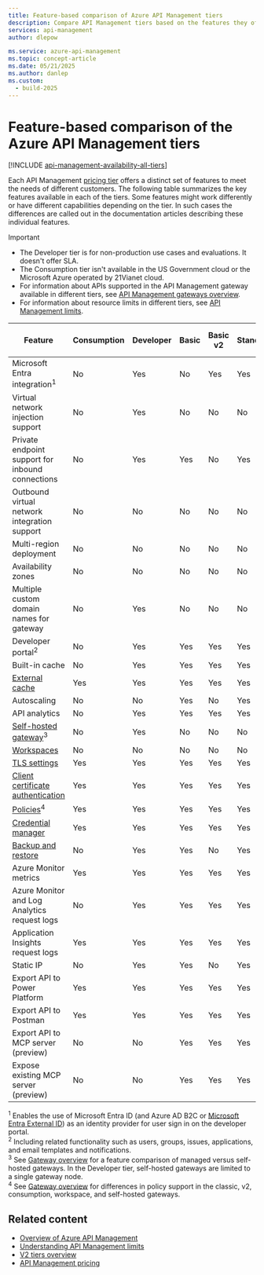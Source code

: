 ```yaml
---
title: Feature-based comparison of Azure API Management tiers
description: Compare API Management tiers based on the features they offer. See a table that summarizes the key features available in each pricing tier.
services: api-management
author: dlepow

ms.service: azure-api-management
ms.topic: concept-article
ms.date: 05/21/2025
ms.author: danlep
ms.custom:
  - build-2025
---
```


# Feature-based comparison of the Azure API Management tiers

[!INCLUDE [api-management-availability-all-tiers](../../includes/api-management-availability-all-tiers.md)]

Each API Management [pricing tier](api-management-key-concepts.md#api-management-tiers) offers a distinct set of features to meet the needs of different customers. The following table summarizes the key features available in each of the tiers. Some features might work differently or have different capabilities depending on the tier. In such cases the differences are called out in the documentation articles describing these individual features.

> [!IMPORTANT]
> * The Developer tier is for non-production use cases and evaluations. It doesn't offer SLA.
> * The Consumption tier isn't available in the US Government cloud or the Microsoft Azure operated by 21Vianet cloud. 
> * For information about APIs supported in the API Management gateway available in different tiers, see [API Management gateways overview](api-management-gateways-overview.md#backend-apis).
> * For information about resource limits in different tiers, see [API Management limits](/azure/azure-resource-manager/management/azure-subscription-service-limits?toc=/azure/api-management/toc.json&bc=/azure/api-management/breadcrumb/toc.json#api-management-limits).


| Feature                                                                                      | Consumption | Developer | Basic | Basic v2 |Standard | Standard v2 | Premium | Premium v2 (preview) |
| -------------------------------------------------------------------------------------------- | ----------- | --------- | --------- | --------- | ----- | -------- | ------- | ------- | 
| Microsoft Entra integration<sup>1</sup>                                                             | No          | Yes       | No    | Yes      | Yes      | Yes      | Yes     | Yes |
| Virtual network injection support                                                               | No          | Yes       | No    | No       | No       | No       | Yes    | Yes |
| Private endpoint support for inbound connections                                                               | No          | Yes       | Yes    | No       | Yes      | Yes     | Yes  | No   |
| Outbound virtual network integration support                                                             | No          | No       | No    | No       | No       | Yes       | No    | Yes |
| Multi-region deployment                                                                      | No          | No        | No    | No       | No       | No       | Yes     | No |
| Availability zones                                                                           | No          | No        | No    | No       | No       | No       | Yes     | No  |
| Multiple custom domain names for gateway                                                                 | No          | Yes        | No    | No      | No       | No        | Yes     | No |
| Developer portal<sup>2</sup>                                                                 | No          | Yes       | Yes   | Yes      | Yes      | Yes      | Yes     | Yes |
| Built-in cache | No      | Yes                                            | Yes          | Yes       | Yes   | Yes      | Yes     | Yes |
| [External cache](./api-management-howto-cache-external.md)                                                    | Yes         | Yes       | Yes   | Yes      | Yes      | Yes      |Yes     | Yes
| Autoscaling                                                    | No         | No       | Yes   | No      | Yes      | No      |Yes     | No |
| API analytics                                     | No          | Yes       | Yes   | Yes      | Yes      | Yes      | Yes     | Yes |
| [Self-hosted gateway](self-hosted-gateway-overview.md)<sup>3</sup>                           | No          | Yes       | No    | No       | No       | No       | Yes     | No |
| [Workspaces](workspaces-overview.md)                                                         | No          | No       | No    | No     | No     | No       | Yes     |  Yes |
| [TLS settings](api-management-howto-manage-protocols-ciphers.md)                             | Yes         | Yes       | Yes   | Yes      | Yes      | Yes      | Yes     | Yes |
| [Client certificate authentication](api-management-howto-mutual-certificates-for-clients.md) | Yes         | Yes       | Yes   | Yes      | Yes     | Yes      |Yes     | Yes |
| [Policies](api-management-howto-policies.md)<sup>4</sup> | Yes         | Yes       | Yes   | Yes      | Yes      | Yes      | Yes     | Yes |
| [Credential manager](credentials-overview.md)  | Yes         | Yes       | Yes   | Yes      | Yes      | Yes      | Yes     |  Yes |
| [Backup and restore](api-management-howto-disaster-recovery-backup-restore.md)               | No          | Yes       | Yes   | No          | Yes      | No          | Yes     | No |
| Azure Monitor metrics                                                               | Yes          | Yes       | Yes   | Yes      | Yes      | Yes      | Yes     | Yes |
| Azure Monitor and Log Analytics request logs                                                              | No          | Yes       | Yes   | Yes      | Yes      | Yes      |Yes     | Yes |
| Application Insights request logs                                                               | Yes          | Yes       | Yes   | Yes      | Yes      | Yes      |Yes     | Yes |
| Static IP                                                                                    | No          | Yes       | Yes   | No          |Yes      | No          | Yes     | No |
| Export API to Power Platform                                                         | Yes          | Yes       | Yes    | Yes       | Yes       | Yes       | Yes     | Yes |
| Export API to Postman                                                         | Yes          | Yes       | Yes    | Yes       | Yes       | Yes       | Yes     | Yes |
| Export API to MCP server (preview)                                                        | No          | No       | Yes    | Yes       | Yes       | Yes       | Yes     | Yes |
| Expose existing MCP server (preview)                                                      | No          | No       | Yes    | Yes       | Yes       | Yes       | Yes     | Yes |

<sup>1</sup> Enables the use of Microsoft Entra ID (and Azure AD B2C or [Microsoft Entra External ID](/entra/external-id/customers/overview-customers-ciam)) as an identity provider for user sign in on the developer portal.<br/>
<sup>2</sup> Including related functionality such as users, groups, issues, applications, and email templates and notifications.<br/>
<sup>3</sup> See [Gateway overview](api-management-gateways-overview.md#feature-comparison-managed-versus-self-hosted-gateways) for a feature comparison of managed versus self-hosted gateways. In the Developer tier, self-hosted gateways are limited to a single gateway node. <br/>
<sup>4</sup> See [Gateway overview](api-management-gateways-overview.md#policies) for differences in policy support in the classic, v2, consumption, workspace, and self-hosted gateways. <br/>

## Related content

* [Overview of Azure API Management](api-management-key-concepts.md)
* [Understanding API Management limits](service-limits.md)
* [V2 tiers overview](v2-service-tiers-overview.md)
* [API Management pricing](https://azure.microsoft.com/pricing/details/api-management/)
